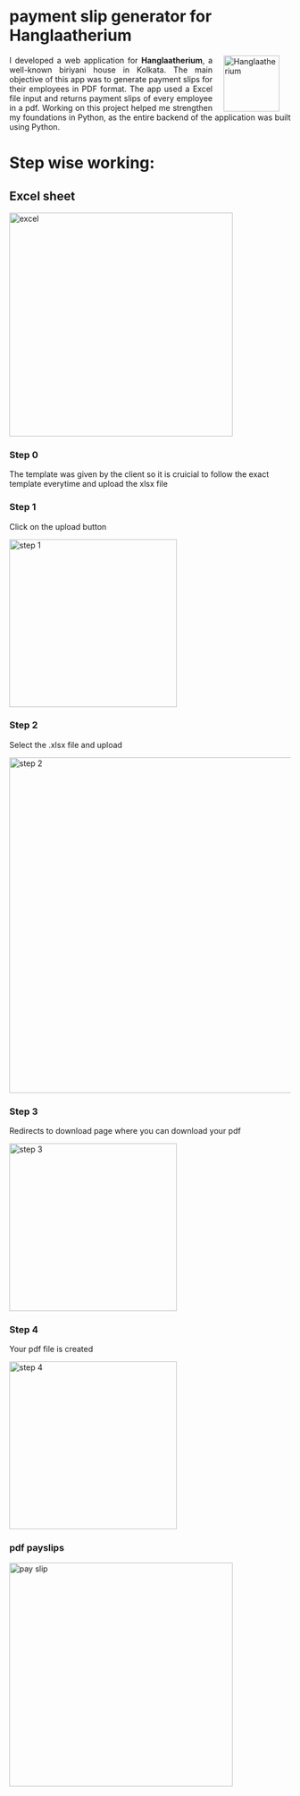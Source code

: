 # payment slip generator for Hanglaatherium

<p align="justify">
  <img src="https://github.com/ShopnoBanerjee/payment_slip_generator/assets/158451331/c8d1c1cb-f2ab-4f74-af45-113972c2b77e" alt="Hanglaatherium" align="right" width="100" hspace="20">
  I developed a web application for <strong>Hanglaatherium</strong>, a well-known biriyani house in Kolkata. The main objective of this app was to generate payment slips for their employees in PDF format. The app used a Excel file input and returns payment slips of every employee in a pdf. Working on this project helped me strengthen my foundations in Python, as the entire backend of the application was built using Python.
</p>

# Step wise working:

## Excel sheet

<img src="https://github.com/ShopnoBanerjee/payment-slip-generator/assets/158451331/bf169982-6de0-4583-bcd4-6619a8d42bac" alt="excel" width="400">

### Step 0

The template was given by the client so it is cruicial to follow the exact template everytime and upload the xlsx file

### Step 1

Click on the upload button

<img src="https://github.com/ShopnoBanerjee/payment-slip-generator/assets/158451331/08758975-b3ac-4670-b161-fa47471a9dc2" alt="step 1" width="300">

### Step 2

Select the .xlsx file and upload

<img src="https://github.com/ShopnoBanerjee/payment-slip-generator/assets/158451331/388d0b8f-885c-45b6-a59c-a4b5473b876b" alt="step 2" width="600">

### Step 3

Redirects to download page where you can download your pdf

<img src="https://github.com/ShopnoBanerjee/payment-slip-generator/assets/158451331/28a01be7-c625-4ca2-895f-4f01a0ad2f03" alt="step 3" width="300">

### Step 4

Your pdf file is created

<img src="https://github.com/ShopnoBanerjee/payment-slip-generator/assets/158451331/bad73891-5c77-4fb0-98c3-f58a6e65c7e8" alt="step 4" width="300">

### pdf payslips

<img src="https://github.com/ShopnoBanerjee/payment-slip-generator/assets/158451331/945f5f97-9ead-4795-8d3a-5881b019b276" alt="pay slip" width="400">
